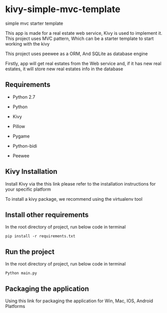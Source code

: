 # kivy-simple-mvc-template
simple mvc starter template

This app is made for a real estate web service, Kivy is used to implement it. This project uses MVC pattern, Which can be a starter template to start working with the kivy

This project uses peewee as a ORM, And SQLite as database engine

Firstly, app will get real estates from the Web service and, if it has new real estates, it will store new real estates info in the database

## Requirements

* Python 2.7

* Python

* Kivy

* Pillow

* Pygame

* Python-bidi

* Peewee

## Kivy Installation

Install Kivy via the this link
please refer to the installation instructions for your specific platform

To install a kivy package, we recommend using the virtualenv tool

## Install other requirements
In the root directory of project, run below code in terminal

`pip install -r requirements.txt`

## Run the project
In the root directory of project, run below code in terminal


`Python main.py`

## Packaging the application
Using this link for packaging the application for Win, Mac, IOS, Android Platforms
